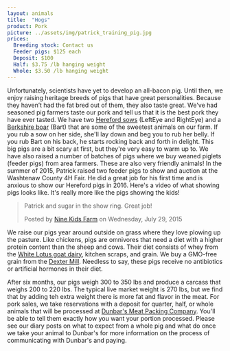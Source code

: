 ```yaml
---
layout: animals
title:  "Hogs"
product: Pork
picture: ../assets/img/patrick_training_pig.jpg
prices:
  Breeding stock: Contact us
  Feeder pigs: $125 each
  Deposit: $100
  Half: $3.75 /lb hanging weight
  Whole: $3.50 /lb hanging weight
---
```


Unfortunately, scientists have yet to develop an all-bacon pig.  Until then, we enjoy raising heritage breeds of pigs that have great personalities. Because they haven’t had the fat bred out of them, they also taste great. We've had seasoned pig farmers taste our pork and tell us that it is the best pork they have ever tasted. We have two [Hereford sows](http://www.livestockconservancy.org/index.php/heritage/internal/hereford) (LeftEye and RightEye) and a [Berkshire boar](https://en.wikipedia.org/wiki/Berkshire_pig) (Bart) that are some of the sweetest animals on our farm. If you rub a sow on her side, she'll lay down and beg you to rub her belly. If you rub Bart on his back, he starts rocking back and forth in delight. This big pigs are a bit scary at first, but they're very easy to warm up to. We have also raised a number of batches of pigs where we buy weaned piglets (feeder pigs) from area farmers. These are also very friendly animals! In the summer of 2015, Patrick raised two feeder pigs to show and auction at the Washtenaw County 4H Fair. He did a great job for his first time and is anxious to show our Hereford pigs in 2016. Here's a video of what showing pigs looks like. It's really more like the pigs showing the kids!

<div id="fb-root"></div>
<script>
	(function(d, s, id) {  var js, fjs = d.getElementsByTagName(s)[0];  if (d.getElementById(id)) return;  js = d.createElement(s); js.id = id;  js.src = "//connect.facebook.net/en_US/sdk.js#xfbml=1&version=v2.3";  fjs.parentNode.insertBefore(js, fjs);}(document, 'script', 'facebook-jssdk'));
</script>
<div class="center-video">
	<div class="fb-video" data-allowfullscreen="1" data-width="500" data-href="https://www.facebook.com/NKidsFarm/videos/850968484971244/">
		<div class="fb-xfbml-parse-ignore">
			<blockquote cite="https://www.facebook.com/NKidsFarm/videos/850968484971244/"><a href="https://www.facebook.com/NKidsFarm/videos/850968484971244/"></a><p>Patrick and sugar in the show ring. Great job!
			</p>Posted by <a href="https://www.facebook.com/NKidsFarm/">Nine Kids Farm</a> on Wednesday, July 29, 2015
			</blockquote>
		</div>
	</div>
</div>

We raise our pigs year around outside on grass where they love plowing up the pasture. Like chickens, pigs are omnivores that need a diet with a higher protein content than the sheep and cows. Their diet consists of whey from the [White Lotus goat dairy](http://www.whitelotusfarms.com), kitchen scraps, and grain. We buy a GMO-free grain from the <a href="http://dextermill.com">Dexter Mill</a>. Needless to say, these pigs receive no antibiotics or artificial hormones in their diet.

After six months, our pigs weigh 300 to 350 lbs and produce a carcass that weighs 200 to 220 lbs. The typical live market weight is 270 lbs, but we find that by adding teh extra weight there is more fat and flavor in the meat. For pork sales, we take reservations with a deposit for quarter, half, or whole animals that will be processed at <a href="http://dunbarmeats.com">Dunbar's Meat Packing Company</a>. You'll be able to tell them exactly how you want your portion processed. Please see our diary posts on what to expect from a whole pig and what do once we take your animal to Dunbar's for more information on the process of communicating with Dunbar's and paying.
